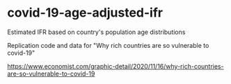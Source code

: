 # covid-19-age-adjusted-ifr
Estimated IFR based on country's population age distributions

Replication code and data for "Why rich countries are so vulnerable to covid-19"

https://www.economist.com/graphic-detail/2020/11/16/why-rich-countries-are-so-vulnerable-to-covid-19
